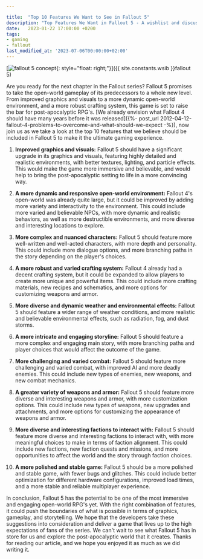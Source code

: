 ```yaml
---

title:  "Top 10 Features We Want to See in Fallout 5"
description: "Top Features We Want in Fallout 5 - A wishlist and discussion of desired features for the upcoming Fallout 5 game."
date:   2023-01-22 17:00:00 +0200
tags:
- gaming
- fallout
last_modified_at: '2023-07-06T00:00:00+02:00'
---
```


[![fallout 5 concept](https://i.imgur.com/Zlh3HpLm.png){: style="float: right;"}]({{ site.constants.wsib }}fallout 5)

Are you ready for the next chapter in the Fallout series? Fallout 5 promises to take the open-world gameplay of its predecessors to a whole new level. From improved graphics and visuals to a more dynamic open-world environment, and a more robust crafting system, this game is set to raise the bar for post-apocalyptic RPG's. [We already envision what Fallout 4 should have many years before it was released]({%- post_url 2012-04-12-fallout-4-problems-to-overcome-and-what-should-we-expect -%}), now join us as we take a look at the top 10 features that we believe should be included in Fallout 5 to make it the ultimate gaming experience.

1. **Improved graphics and visuals:** Fallout 5 should have a significant upgrade in its graphics and visuals, featuring highly detailed and realistic environments, with better textures, lighting, and particle effects. This would make the game more immersive and believable, and would help to bring the post-apocalyptic setting to life in a more convincing way.

2. **A more dynamic and responsive open-world environment:** Fallout 4's open-world was already quite large, but it could be improved by adding more variety and interactivity to the environment. This could include more varied and believable NPCs, with more dynamic and realistic behaviors, as well as more destructible environments, and more diverse and interesting locations to explore.

3. **More complex and nuanced characters:** Fallout 5 should feature more well-written and well-acted characters, with more depth and personality. This could include more dialogue options, and more branching paths in the story depending on the player's choices.

4. **A more robust and varied crafting system:** Fallout 4 already had a decent crafting system, but it could be expanded to allow players to create more unique and powerful items. This could include more crafting materials, new recipes and schematics, and more options for customizing weapons and armor.

5. **More diverse and dynamic weather and environmental effects:** Fallout 5 should feature a wider range of weather conditions, and more realistic and believable environmental effects, such as radiation, fog, and dust storms.

6. **A more intricate and engaging storyline:** Fallout 5 should feature a more complex and engaging main story, with more branching paths and player choices that would affect the outcome of the game.

7. **More challenging and varied combat:** Fallout 5 should feature more challenging and varied combat, with improved AI and more deadly enemies. This could include new types of enemies, new weapons, and new combat mechanics.

8. **A greater variety of weapons and armor:** Fallout 5 should feature more diverse and interesting weapons and armor, with more customization options. This could include new types of weapons, new upgrades and attachments, and more options for customizing the appearance of weapons and armor.

9. **More diverse and interesting factions to interact with:** Fallout 5 should feature more diverse and interesting factions to interact with, with more meaningful choices to make in terms of faction alignment. This could include new factions, new faction quests and missions, and more opportunities to affect the world and the story through faction choices.

10. **A more polished and stable game:** Fallout 5 should be a more polished and stable game, with fewer bugs and glitches. This could include better optimization for different hardware configurations, improved load times, and a more stable and reliable multiplayer experience.

In conclusion, Fallout 5 has the potential to be one of the most immersive and engaging open-world RPG's yet. With the right combination of features, it could push the boundaries of what is possible in terms of graphics, gameplay, and storytelling. We hope that the developers take these suggestions into consideration and deliver a game that lives up to the high expectations of fans of the series. We can't wait to see what Fallout 5 has in store for us and explore the post-apocalyptic world that it creates. Thanks for reading our article, and we hope you enjoyed it as much as we did writing it.
